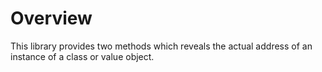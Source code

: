 
# Overview

This library provides two methods which reveals the actual address of an instance
of a class or value object.
